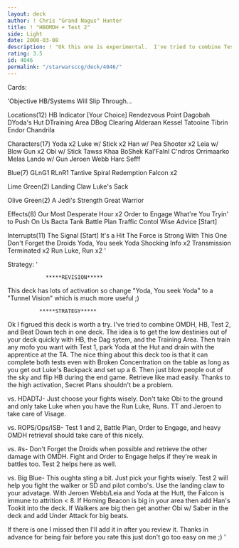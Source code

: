 ```yaml
---
layout: deck
author: ! Chris "Grand Nagus" Hunter
title: ! "HBOMDH + Test 2"
side: Light
date: 2000-03-08
description: ! "Ok this one is experimental.  I've tried to combine Test 2, OMDH, and HB for big beats."
rating: 3.5
id: 4046
permalink: "/starwarsccg/deck/4046/"
---
```

Cards: 

'Objective
HB/Systems Will Slip Through...

Locations(12)
HB Indicator [Your Choice]
Rendezvous Point
Dagobah
DYoda's Hut
DTraining Area
DBog Clearing
Alderaan
Kessel
Tatooine
Tibrin
Endor
Chandrila

Characters(17)
Yoda x2
Luke w/ Stick x2
Han w/ Pea Shooter x2
Leia w/ Blow Gun x2
Obi w/ Stick
Tawss Khaa
BoShek
Kal'Falnl C'ndros
Orrimaarko
Melas
Lando w/ Gun
Jeroen Webb
Harc Sefff

Blue(7)
GLnG1
RLnR1
Tantive
Spiral
Redemption
Falcon x2

Lime Green(2)
Landing Claw
Luke's Sack

Olive Green(2)
A Jedi's Strength
Great Warrior

Effects(8)
Our Most Desperate Hour x2
Order to Engage
What're You Tryin' to Push On Us
Bacta Tank
Battle Plan
Traffic Contol
Wise Advice [Start]

Interrupts(11)
The Signal [Start]
It's a Hit
The Force is Strong With This One
Don't Forget the Droids
Yoda, You seek Yoda
Shocking Info x2
Transmission Terminated x2
Run Luke, Run x2 '

Strategy: '

			    *****REVISION*****

This deck has lots of activation so change "Yoda, You seek Yoda" to a "Tunnel Vision" which is much more useful ;)

		      *****STRATEGY*****

Ok I figrued this deck is worth a try.	I've tried to combine OMDH, HB, Test 2, and Beat Down tech in one deck.  The idea is to get the low destinies out of your deck quickly with HB, the Dag sytem, and the Training Area.	Then train any mofo you want with Test 1, park Yoda at the Hut and drain with the apprentice at the TA.  The nice thing about this deck too is that it can complete both tests even with Broken Concentration on the table as long as you get out Luke's Backpack and set up a 6.  Then just blow people out of the sky and flip HB during the end game.  Retrieve like mad easily.  Thanks to the high activation, Secret Plans shouldn't be a problem.

vs. HDADTJ- Just choose your fights wisely.  Don't take Obi to the ground and only take Luke when you have the Run Luke, Runs.  TT and Jeroen to take care of Visage.

vs. ROPS/Ops/ISB- Test 1 and 2, Battle Plan, Order to Engage, and heavy OMDH retrieval should take care of this nicely.

vs. #s- Don't Forget the Droids when possible and retrieve the other damage with OMDH.  Fight and Order to Engage helps if they're weak in battles too.  Test 2 helps here as well.

vs. Big Blue- This oughta sting a bit.	Just pick your fights wisely.  Test 2 will help you fight the walker or SD and pilot combo's.	Use the landing claw to your advatage.	With Jeroen Webb/Leia and Yoda at the Hutt, the Falcon is immune to attrition < 8.  If Homing Beacon is big in your area then add Han's Tookit into the deck.	If Walkers are big then get another Obi w/ Saber in the deck and add Under Attack for big beats.

If there is one I missed then I'll add it in after you review it.  Thanks in advance for being fair before you rate this just don't go too easy on me   ;)	  '
